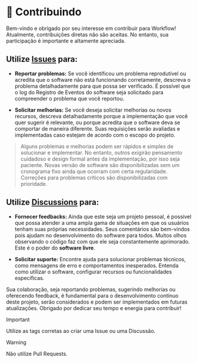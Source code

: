 # :sparkling_heart: Contribuindo
Bem-vindo e obrigado por seu interesse em contribuir para Workflow! Atualmente, contribuições diretas não são aceitas. No entanto, sua participação é importante e altamente apreciada.

## Utilize [Issues](https://github.com/2uj1m28ohz/Workflow/issues) para:
- **Reportar problemas:** Se você identificou um problema reprodutível ou acredita que o software não está funcionando corretamente, descreva o problema detalhadamente para que possa ser verificado. É possível que o log do Registro de Eventos do software seja solicitado para compreender o problema que você reportou.

- **Solicitar melhorias:** Se você deseja solicitar melhorias ou novos recursos, descreva detalhadamente porque a implementação que você quer sugerir é relevante, ou porque acredita que o software deva se comportar de maneira diferente. Suas requisições serão avaliadas e implementadas caso estejam de acordo com o escopo do projeto.

> Alguns problemas e melhorias podem ser rápidos e simples de solucionar e implementar. No entanto, outros exigirão pensamento cuidadoso e design formal antes da implementação, por isso seja paciente. Novas versão de software são disponibilizadas sem um cronograma fixo ainda que ocorram com certa regularidade. Correções para problemas críticos são disponibilizadas com prioridade.

## Utilize [Discussions](https://github.com/2uj1m28ohz/Workflow/discussions) para:
- **Fornecer feedbacks:** Ainda que este seja um projeto pessoal, é possível que possa atender a uma ampla gama de situações em que os usuários tenham suas próprias necessidades. Seus comentários são bem-vindos pois ajudam no desenvolvimento do software para todos. Muitos olhos observando o código faz com que ele seja constantemente aprimorado. Este é o poder do **software livre**.

- **Solicitar suporte:** Encontre ajuda para solucionar problemas técnicos, como mensagens de erro e comportamentos inesperados. Entenda como utilizar o software, configurar recursos ou funcionalidades específicas.

Sua colaboração, seja reportando problemas, sugerindo melhorias ou oferecendo feedback, é fundamental para o desenvolvimento contínuo deste projeto, serão considerados e podem ser implementados em futuras atualizações. Obrigado por dedicar seu tempo e energia para contribuir!

> [!IMPORTANT]
> Utilize as tags corretas ao criar uma Issue ou uma Discussão.

> [!WARNING]
> Não utilize Pull Requests.
